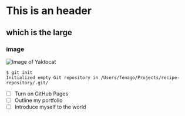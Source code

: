 # This is an header
## which is the large
###   image

![Image of Yaktocat](https://raw.githubusercontent.com/fenago/communicate-using-markdown/master/yaktocat.png)




```
$ git init
Initialized empty Git repository in /Users/fenago/Projects/recipe-repository/.git/
```

- [ ] Turn on GitHub Pages
- [ ] Outline my portfolio
- [ ] Introduce myself to the world

